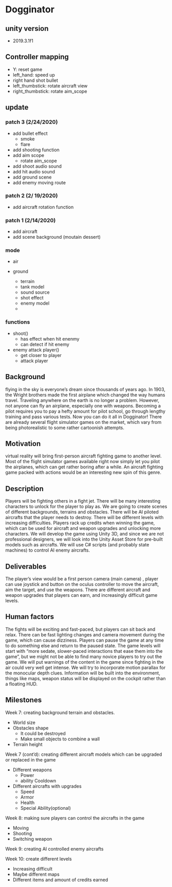 # Dogginator 

## unity version
  - 2019.3.1f1

## Controller mapping           
  - Y:                  reset game
  - left_hand:          speed up
  - right hand          shot bullet
  - left_thumbstick:    rotate aircraft view
  - right_thumbstick:   rotate aim_scope

## update 


### patch 3 (2/24/2020)
  - add bullet effect
    - smoke
    - flare
  - add shooting function
  - add aim scope
    - rotate aim_scope
  - add shoot audio sound
  - add hit audio sound
  - add ground scene
  - add enemy moving route
 
### patch 2 (2/ 19/2020)
  - add aircraft rotation function
 
### patch 1 (2/14/2020)
  - add aircraft
  - add scene background (moutain dessert)
  
### mode
  - air 
  
  - ground
    - terrain
    - tank model
    - sound source
    - shot effect
    - enemy model 
    - 


### functions
  - shoot()
    - has effect when hit enenmy
    - can detect if hit enemy
  - enemy attack player()
    - get closer to player
    - attack player
   


## Background 
flying in the sky is everyone’s dream since thousands of years ago. In 1903, the Wright brothers made the first airplane which changed the way humans travel. Traveling anywhere on the earth is no longer a problem. 
However, not anyone can fly an airplane, especially one with weapons. Becoming a pilot requires you to pay a hefty amount for pilot school, go through lengthy training and pass various tests. Now you can do it all in Dogginator!
There are already several flight simulator games on the market, which vary from being photorealistic to some rather cartoonish attempts.

## Motivation
virtual reality will bring first-person aircraft fighting game to another level. Most of the flight simulator games available right now simply let you pilot the airplanes, which can get rather boring after a while. An aircraft fighting game packed with actions would be an interesting new spin of this genre. 

## Description
Players will be fighting others in a fight jet. There will be many interesting characters to unlock for the player to play as. We are going to create scenes of different backgrounds, terrains and obstacles. There will be AI piloted aircrafts that the player needs to destroy. There will be different levels with increasing difficulties. Players rack up credits when winning the game, which can be used for aircraft and weapon upgrades and unlocking more characters. 
We will develop the game using Unity 3D, and since we are not professional designers, we will look into the Unity Asset Store for pre-built models such as aircrafts. We will use C# scripts (and probably state machines) to control AI enemy aircrafts.

## Deliverables
The player’s view would be a first person camera (main camera) , player can use joystick and button on the oculus controller to move the aircraft, aim the target, and use the weapons. There are different aircraft and weapon upgrades that players can earn, and increasingly difficult game levels. 

## Human factors
The fights will be exciting and fast-paced, but players can sit back and relax. There can be fast lighting changes and camera movement during the game, which can cause dizziness. 
Players can pause the game at any time to do something else and return to the paused state. The game levels will start with “more sedate, slower-paced interactions that ease them into the game”, but we might not be able to find many novice players to try out the game. We will put warnings of the content in the game since fighting in the air could very well get intense. 
We will try to incorporate motion parallax for the monocular depth clues. Information will be built into the environment, things like maps, weapon status will be displayed on the cockpit rather than a floating HUD.

## Milestones
Week 7: creating background terrain and obstacles.
  - World size
  - Obstacles shape
    - It could be destroyed
    - Make small objects to combine a wall
  - Terrain height

Week 7 (cont’d): creating different aircraft models which can be upgraded or replaced in the game
  - Different weapons
    - Power
    - ability Cooldown
  - Different aircrafts with upgrades
    - Speed
    - Armor 
    - Health
    - Special Ability(optional)

Week 8: making sure players can control the aircrafts in the game
  - Moving
  - Shooting
  - Switching weapon

Week 9: creating AI controlled enemy aircrafts

Week 10: create different levels
  - Increasing difficult
  - Maybe different maps
  - Different items and amount of credits earned
